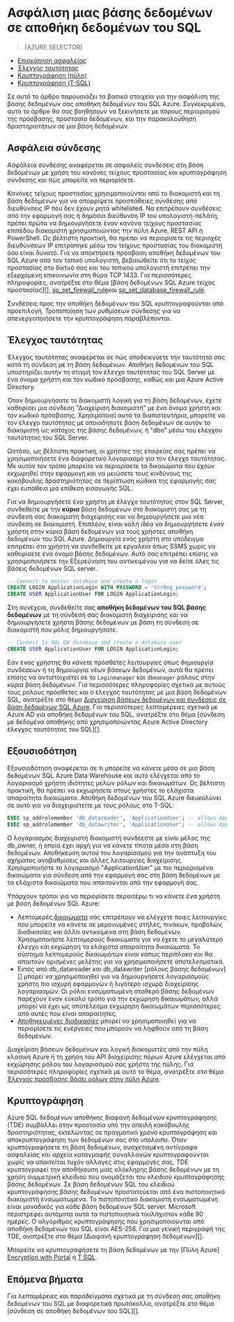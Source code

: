 <properties
   pageTitle="Ασφάλιση μιας βάσης δεδομένων σε αποθήκη δεδομένων του SQL | Microsoft Azure"
   description="Συμβουλές για την ασφάλεια των βάσεων δεδομένων στην αποθήκη δεδομένων του SQL Azure για την ανάπτυξη λύσεων."
   services="sql-data-warehouse"
   documentationCenter="NA"
   authors="ronortloff"
   manager="barbkess"
   editor=""/>

<tags
   ms.service="sql-data-warehouse"
   ms.devlang="NA"
   ms.topic="article"
   ms.tgt_pltfrm="NA"
   ms.workload="data-services"
   ms.date="09/24/2016"
   ms.author="rortloff;barbkess;sonyama"/>

# <a name="secure-a-database-in-sql-data-warehouse"></a>Ασφάλιση μιας βάσης δεδομένων σε αποθήκη δεδομένων του SQL

> [AZURE.SELECTOR]
- [Επισκόπηση ασφαλείας](sql-data-warehouse-overview-manage-security.md)
- [Έλεγχος ταυτότητας](sql-data-warehouse-authentication.md)
- [Κρυπτογράφηση (πύλη)](sql-data-warehouse-encryption-tde.md)
- [Κρυπτογράφηση (T-SQL)](sql-data-warehouse-encryption-tde-tsql.md)

Σε αυτό το άρθρο παρουσιάζει τα βασικά στοιχεία για την ασφάλιση της βάσης δεδομένων σας αποθήκη δεδομένων του SQL Azure. Συγκεκριμένα, αυτό το άρθρο θα σας βοηθήσουν να ξεκινήσετε με πόρους περιορισμού της πρόσβασης, προστασία δεδομένων, και την παρακολούθηση δραστηριοτήτων σε μια βάση δεδομένων.

## <a name="connection-security"></a>Ασφάλεια σύνδεσης

Ασφάλεια σύνδεσης αναφέρεται σε ασφαλείς συνδέσεις στη βάση δεδομένων με χρήση του κανόνες τείχους προστασίας και κρυπτογράφηση σύνδεσης και πώς μπορείτε να περιορίσετε.

Κανόνες τείχους προστασίας χρησιμοποιούνται από το διακομιστή και τη βάση δεδομένων για να απορρίψετε προσπάθειες σύνδεσης από διευθύνσεις IP που δεν έχουν ρητά whitelisted. Να επιτρέπουν συνδέσεις από την εφαρμογή σας ή δημόσια διεύθυνση IP του υπολογιστή-πελάτη, πρέπει πρώτα να δημιουργήσετε έναν κανόνα τείχους προστασίας επιπέδου διακομιστή χρησιμοποιώντας την πύλη Azure, REST API ή PowerShell. Ως βέλτιστη πρακτική, θα πρέπει να περιορίσετε τις περιοχές διευθύνσεων IP επιτράπηκε μέσω του τείχους προστασίας του διακομιστή όσο είναι δυνατό.  Για να αποκτήσετε πρόσβαση αποθήκη δεδομένων του SQL Azure από τον τοπικό υπολογιστή, βεβαιωθείτε ότι το τείχος προστασίας στο δίκτυό σας και του τοπικού υπολογιστή επιτρέπει την εξερχόμενη επικοινωνία στη θύρα TCP 1433.  Για περισσότερες πληροφορίες, ανατρέξτε στο θέμα [βάση δεδομένων SQL Azure τείχος προστασίας][], [sp_set_firewall_rule][]και [sp_set_database_firewall_rule][].

Συνδέσεις προς την αποθήκη δεδομένων του SQL κρυπτογραφούνται από προεπιλογή.  Τροποποίηση των ρυθμίσεων σύνδεσης για να απενεργοποιήσετε την κρυπτογράφηση παραβλέπονται.

## <a name="authentication"></a>Έλεγχος ταυτότητας

Έλεγχος ταυτότητας αναφέρεται σε πώς αποδεικνύετε την ταυτότητά σας κατά τη σύνδεση με τη βάση δεδομένων. Αποθήκη δεδομένων του SQL υποστηρίζει αυτήν τη στιγμή τον έλεγχο ταυτότητας του SQL Server με ένα όνομα χρήστη και τον κωδικό πρόσβασης, καθώς και μια Azure Active Directory. 

Όταν δημιουργήσατε το διακομιστή λογική για τη βάση δεδομένων, έχετε καθορίσει μια σύνδεση "Διαχείριση διακομιστή" με ένα όνομα χρήστη και τον κωδικό πρόσβασης. Χρησιμοποιεί αυτά τα διαπιστευτήρια, μπορείτε να τον έλεγχο ταυτότητας με οποιαδήποτε βάση δεδομένων σε αυτόν το διακομιστή ως κάτοχος της βάσης δεδομένων, ή "dbo" μέσω του ελέγχου ταυτότητας του SQL Server.

Ωστόσο, ως βέλτιστη πρακτική, οι χρήστες της εταιρείας σας πρέπει να χρησιμοποιήσετε ένα διαφορετικό λογαριασμό για τον έλεγχο ταυτότητας. Με αυτόν τον τρόπο μπορείτε να περιορίσετε τα δικαιώματα που έχουν εκχωρηθεί στην εφαρμογή και να μειώσετε τους κινδύνους της κακόβουλης δραστηριότητας σε περίπτωση κώδικα της εφαρμογής σας έχει ευπάθεια μια επίθεση εισαγωγής SQL. 

Για να δημιουργήσετε ένα χρήστη με έλεγχο ταυτότητας στον SQL Server, συνδεθείτε με την **κύρια** βάση δεδομένων στο διακομιστή σας με τη σύνδεσή σας διακομιστή διαχείρισης και να δημιουργήσετε μια νέα σύνδεση σε διακομιστή.  Επιπλέον, είναι καλή ιδέα να δημιουργήσετε έναν χρήστη στην κύρια βάση δεδομένων για τους χρήστες αποθήκη δεδομένων του SQL Azure. Δημιουργία ενός χρήστη στο υπόδειγμα επιτρέπει στο χρήστη να συνδεθείτε με εργαλεία όπως SSMS χωρίς να καθορίσετε ένα όνομα βάσης δεδομένων.  Αυτό σας επιτρέπει επίσης να χρησιμοποιήσετε την Εξερεύνηση του αντικειμένου για να δείτε όλες τις βάσεις δεδομένων SQL server.

```sql
-- Connect to master database and create a login
CREATE LOGIN ApplicationLogin WITH PASSWORD = 'Str0ng_password';
CREATE USER ApplicationUser FOR LOGIN ApplicationLogin;
```

Στη συνέχεια, συνδεθείτε σας **αποθήκη δεδομένων του SQL βάσης δεδομένων** με τη σύνδεσή σας διακομιστή διαχείρισης και να δημιουργήσετε χρήστη βάσης δεδομένων με βάση τη σύνδεση σε διακομιστή που μόλις δημιουργήσατε.

```sql
-- Connect to SQL DW database and create a database user
CREATE USER ApplicationUser FOR LOGIN ApplicationLogin;
```

Εάν ένας χρήστης θα κάνετε πρόσθετες λειτουργίες όπως δημιουργία συνδέσεων ή τη δημιουργία νέων βάσεων δεδομένων, αυτά θα πρέπει επίσης να αντιστοιχιστεί σε το `Loginmanager` και `dbmanager` ρόλους στην κύρια βάση δεδομένων. Για περισσότερες πληροφορίες σχετικά με αυτούς τους ρόλους πρόσθετες και ο έλεγχος ταυτότητας με μια βάση δεδομένων SQL, ανατρέξτε στο θέμα [Διαχείριση βάσεων δεδομένων και συνδέσεις σε βάση δεδομένων SQL Azure][].  Για περισσότερες λεπτομέρειες σχετικά με Azure AD για αποθήκη δεδομένων του SQL, ανατρέξτε στο θέμα [σύνδεση με δεδομένα αποθήκης από χρησιμοποιώντας Azure Active Directory έλεγχος ταυτότητας του SQL][].


## <a name="authorization"></a>Εξουσιοδότηση

Εξουσιοδότηση αναφέρεται σε τι μπορείτε να κάνετε μέσα σε μια βάση δεδομένων SQL Azure Data Warehouse και αυτό ελέγχεται από το λογαριασμό χρήστη ιδιότητες μελών ρόλων και δικαιωμάτων. Ως βέλτιστη πρακτική, θα πρέπει να εκχωρήσετε στους χρήστες το ελάχιστα απαραίτητα δικαιώματα. Αποθήκη δεδομένων του SQL Azure διευκολύνει σε αυτό για να διαχειριστείτε με τους ρόλους στο T-SQL:

```sql
EXEC sp_addrolemember 'db_datareader', 'ApplicationUser'; -- allows ApplicationUser to read data
EXEC sp_addrolemember 'db_datawriter', 'ApplicationUser'; -- allows ApplicationUser to write data
```

Ο λογαριασμός διαχειριστή διακομιστή συνδέεστε με είναι μέλος της db_owner, η οποία έχει αρχή για να κάνετε τίποτα μέσα στη βάση δεδομένων. Αποθήκευση αυτού του λογαριασμού για την ανάπτυξη του σχήματος αναβαθμίσεις και άλλες λειτουργίες διαχείρισης. Χρησιμοποιήστε το λογαριασμό "ApplicationUser" με πιο περιορισμένα δικαιώματα για σύνδεση από την εφαρμογή σας στη βάση δεδομένων με τα ελάχιστα δικαιώματα που απαιτούνται από την εφαρμογή σας.

Υπάρχουν τρόποι για να περιορίσετε περαιτέρω τι να κάνετε ένα χρήστη με βάση δεδομένων SQL Azure:

- Λεπτομερές [δικαιώματα][] σάς επιτρέπουν να ελέγχετε ποιες λειτουργίες που μπορείτε να κάνετε σε μεμονωμένες στήλες, πινάκων, προβολών, διαδικασίες και άλλα αντικείμενα στη βάση δεδομένων. Χρησιμοποιήστε λεπτομερούς δικαιώματα για να έχετε το μεγαλύτερο έλεγχο και εκχώρηση τα ελάχιστα απαραίτητα δικαιώματα. Το σύστημα λεπτομερούς δικαιωμάτων είναι κάπως περίπλοκο και θα απαιτούν ορισμένες μελέτης για να χρησιμοποιήσετε αποτελεσματικά.
- Εκτός από db_datareader και db_datawriter [ρόλους βάσης δεδομένων][] μπορεί να χρησιμοποιηθεί για να δημιουργήσετε λογαριασμούς χρήστη πιο ισχυρή εφαρμογών ή λιγότερο ισχυρά διαχείρισης λογαριασμών. Οι ρόλοι ενσωματωμένη σταθερό βάσης δεδομένων παρέχουν έναν εύκολο τρόπο για την εκχώρηση δικαιωμάτων, αλλά μπορεί να έχει ως αποτέλεσμα εκχώρηση δικαιωμάτων περισσότερες από αυτές που είναι απαραίτητες.
- [Αποθηκευμένες διαδικασίες][] μπορεί να χρησιμοποιηθεί για να περιορίσετε τις ενέργειες που μπορούν να ληφθούν από τη βάση δεδομένων.

Διαχείριση βάσεων δεδομένων και λογική διακομιστές από την πύλη κλασική Azure ή τη χρήση του API διαχείρισης πόρων Azure ελέγχεται από εκχώρησης ρόλου του λογαριασμού σας χρήστη της πύλης. Για περισσότερες πληροφορίες σχετικά με αυτό το θέμα, ανατρέξτε στο θέμα [Έλεγχος πρόσβασης βάσει ρόλων στην πύλη Azure][].

## <a name="encryption"></a>Κρυπτογράφηση

Azure SQL δεδομένων αποθήκης διαφανή δεδομένων κρυπτογράφησης (TDE) συμβάλλει στην προστασία υπό την απειλή κακόβουλης δραστηριότητας, εκτελώντας σε πραγματικό χρόνο κρυπτογράφηση και αποκρυπτογράφηση των δεδομένων σας στο υπόλοιπο.  Όταν κρυπτογραφήσετε τη βάση δεδομένων, συσχετισμένη αντίγραφα ασφαλείας και αρχεία καταγραφής συναλλαγών κρυπτογραφούνται χωρίς να απαιτείται τυχόν αλλαγές στις εφαρμογές σας. TDE κρυπτογραφεί την αποθήκευση μιας ολόκληρης βάσης δεδομένων με τη χρήση συμμετρική κλειδιού που ονομάζεται του κλειδιού κρυπτογράφησης βάσης δεδομένων. Σε βάση δεδομένων SQL του κλειδιού κρυπτογράφησης βάσης δεδομένων προστατεύεται από ένα πιστοποιητικό διακομιστή ενσωματωμένα. Το πιστοποιητικό διακομιστή ενσωματωμένη είναι μοναδικός για κάθε βάση δεδομένων SQL server. Microsoft περιστρέφει αυτόματα αυτά τα πιστοποιητικά τουλάχιστον κάθε 90 ημέρες. Ο αλγόριθμος κρυπτογράφησης που χρησιμοποιούνται από αποθήκη δεδομένων του SQL είναι AES-256. Για μια γενική περιγραφή της TDE, ανατρέξτε στο θέμα [Διαφανή κρυπτογράφηση δεδομένων][].

Μπορείτε να κρυπτογραφήσετε τη βάση δεδομένων με την [Πύλη Azure] [ Encryption with Portal] ή [T SQL][Encryption with TSQL].

## <a name="next-steps"></a>Επόμενα βήματα

Για λεπτομέρειες και παραδείγματα σχετικά με τη σύνδεση σας αποθήκη δεδομένων του SQL με διαφορετικά πρωτόκολλα, ανατρέξτε στο θέμα [σύνδεση σε αποθήκη δεδομένων του SQL][].

<!--Image references-->

<!--Article references-->
[Σύνδεση με αποθήκη δεδομένων του SQL]: ./sql-data-warehouse-connect-overview.md
[Encryption with Portal]: ./sql-data-warehouse-encryption-tde.md
[Encryption with TSQL]: ./sql-data-warehouse-encryption-tde-tsql.md
[Σύνδεση με αποθήκη δεδομένων του SQL χρησιμοποιώντας τον έλεγχο ταυτότητας καταλόγου Azure Active Directory]: ./sql-data-warehouse-authentication.md

<!--MSDN references-->
[Το τείχος προστασίας της βάσης δεδομένων SQL Azure]: https://msdn.microsoft.com/library/ee621782.aspx
[sp_set_firewall_rule]: https://msdn.microsoft.com/library/dn270017.aspx
[sp_set_database_firewall_rule]: https://msdn.microsoft.com/library/dn270010.aspx
[Ρόλοι βάσης δεδομένων]: https://msdn.microsoft.com/library/ms189121.aspx
[Διαχείριση βάσεων δεδομένων και συνδέσεις σε βάση δεδομένων SQL Azure]: https://msdn.microsoft.com/library/ee336235.aspx
[Δικαιώματα]: https://msdn.microsoft.com/library/ms191291.aspx
[Αποθηκευμένες διαδικασίες]: https://msdn.microsoft.com/library/ms190782.aspx
[Κρυπτογράφηση διαφανή δεδομένων]: https://msdn.microsoft.com/library/bb934049.aspx
[Azure portal]: https://portal.azure.com/

<!--Other Web references-->
[Έλεγχος πρόσβασης βάσει ρόλων στην πύλη Azure]: https://azure.microsoft.com/documentation/articles/role-based-access-control-configure
